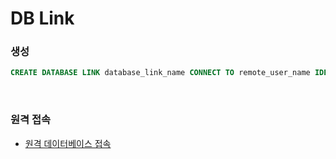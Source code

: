 DB Link
===

### 생성
```sql
CREATE DATABASE LINK database_link_name CONNECT TO remote_user_name IDENTIFIED BY remote_password USING 'tnsname.ora_alias_name';
```

<br>

### 원격 접속
* [원격 데이터베이스 접속](./SQLPlus.md#원격-데이터베이스-접속)

<br>

###
